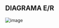 ## DIAGRAMA E/R

![image](https://github.com/user-attachments/assets/ebd322f5-bd5c-4f66-8dfd-df7abe61ae26)
